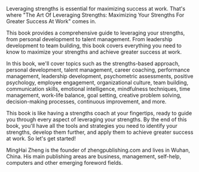 
Leveraging strengths is essential for maximizing success at work. That's where "The Art Of Leveraging Strengths: Maximizing Your Strengths For Greater Success At Work" comes in.

This book provides a comprehensive guide to leveraging your strengths, from personal development to talent management. From leadership development to team building, this book covers everything you need to know to maximize your strengths and achieve greater success at work.

In this book, we'll cover topics such as the strengths-based approach, personal development, talent management, career coaching, performance management, leadership development, psychometric assessments, positive psychology, employee engagement, organizational culture, team building, communication skills, emotional intelligence, mindfulness techniques, time management, work-life balance, goal setting, creative problem solving, decision-making processes, continuous improvement, and more.

This book is like having a strengths coach at your fingertips, ready to guide you through every aspect of leveraging your strengths. By the end of this book, you'll have all the tools and strategies you need to identify your strengths, develop them further, and apply them to achieve greater success at work. So let's get started!

MingHai Zheng is the founder of zhengpublishing.com and lives in Wuhan, China. His main publishing areas are business, management, self-help, computers and other emerging foreword fields.
